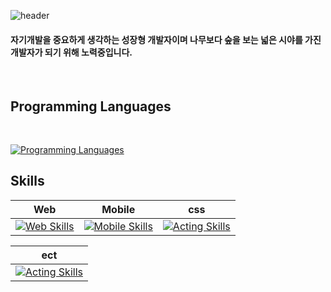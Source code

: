 ![header](https://capsule-render.vercel.app/api?type=waving&theme=onedark&height=150&section=header&text=Welcome%20Eppo's%20Playground&fontSize=40)

#### 자기개발을 중요하게 생각하는 성장형 개발자이며 나무보다 숲을 보는 넓은 시야를 가진 개발자가 되기 위해 노력중입니다.

</br>

## Programming Languages
</br>

[![Programming Languages](https://skillicons.dev/icons?i=js,ts&perline=4)](https://skillicons.dev)

##  Skills

| Web  | Mobile  | css |
|------------|---------------|----------------|
| [![Web Skills](https://skillicons.dev/icons?i=react,next,html&perline=5)](https://skillicons.dev) | [![Mobile Skills](https://skillicons.dev/icons?i=react,androidstudio,apple&perline=5)](https://skillicons.dev) | [![Acting Skills](https://skillicons.dev/icons?i=css,sass,styledcomponents&perline=5)](https://skillicons.dev) |

| ect  |
|----------------|
| [![Acting Skills](https://skillicons.dev/icons?i=firebase,nodejs,express,mongodb,docker,git,github,githubactions,aws,netlify,vscode,vite,redux,figma&perline=15)](https://skillicons.dev) |
